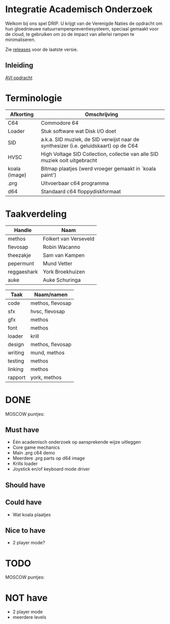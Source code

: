 # Integratie Academisch Onderzoek

Welkom bij ons spel DRIP. U krijgt van de Verenigde Naties de opdracht om hun
gloednieuwe natuurrampenpreventiesysteem, speciaal gemaakt voor de cloud, te
gebruiken om zo de impact van allerlei rampen te minimaliseren.

Zie [releases](https://github.com/FolkertVanVerseveld/iao/releases) voor de laatste versie.

## Inleiding

[AVI opdracht](doc/opdracht.md)

# Terminologie

Afkorting     | Omschrijving
--------------|-------------
C64           | Commodore 64
Loader        | Stuk software wat Disk I/O doet
SID           | a.k.a. SID muziek, de SID verwijst naar de synthesizer (i.e. geluidskaart) op de C64
HVSC          | High Voltage SID Collection, collectie van alle SID muziek ooit uitgebracht
koala (image) | Bitmap plaatjes (werd vroeger gemaakt in `koala paint')
.prg          | Uitvoerbaar c64 programma
d64           | Standaard c64 floppydiskformaat

# Taakverdeling

Handle     | Naam
-----------|-------
methos     | Folkert van Verseveld
flevosap   | Robin Wacanno
theezakje  | Sam van Kampen
pepermunt  | Mund Vetter
reggaeshark| York Broekhuizen
auke       | Auke Schuringa

Taak    | Naam/namen
--------|-----------
code    | methos, flevosap
sfx     | hvsc, flevosap
gfx     | methos
font    | methos
loader  | krill
design  | methos, flevosap
writing | mund, methos
testing | methos
linking | methos
rapport | york, methos

# DONE

MOSCOW puntjes:

## Must have

* Één academisch onderzoek op aansprekende wijze uitleggen
* Core game mechanics
* Main .prg c64 demo
* Meerdere .prg parts op d64 image
* Krills loader
* Joystick en/of keyboard mode driver

## Should have

## Could have

* Wat koala plaatjes

## Nice to have

* 2 player mode?

# TODO

MOSCOW puntjes:

# NOT have

* 2 player mode
* meerdere levels
